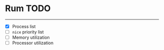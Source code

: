 # Rum **TODO**
---
- [x] Process list
- [ ] `nice` priority list
- [ ] Memory utilization
- [ ] Processor utilization
